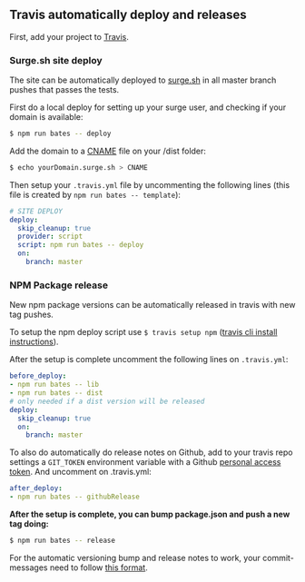 
## Travis automatically deploy and releases

First, add your project to [Travis](https://travis-ci.org/).

### Surge.sh site deploy

The site can be automatically deployed to [surge.sh](https://surge.sh/) in all master branch pushes that passes the tests.

First do a local deploy for setting up your surge user, and checking if your domain is available:
```sh
$ npm run bates -- deploy
```

Add the domain to a [CNAME](https://surge.sh/help/remembering-a-domain) file on your /dist folder:
```sh
$ echo yourDomain.surge.sh > CNAME
```

Then setup your `.travis.yml` file by uncommenting the following lines (this file is created by `npm run bates -- template`):

```yml
# SITE DEPLOY
deploy:
  skip_cleanup: true
  provider: script
  script: npm run bates -- deploy
  on:
    branch: master
```

### NPM Package release

New npm package versions can be automatically released in travis with new tag pushes.

To setup the npm deploy script use `$ travis setup npm` ([travis cli install instructions](https://github.com/travis-ci/travis.rb#installation)).

After the setup is complete uncomment the following lines on `.travis.yml`:

```yml
before_deploy:
- npm run bates -- lib
- npm run bates -- dist
# only needed if a dist version will be released
deploy:
  skip_cleanup: true
  on:
    branch: master
```

To also do automatically do release notes on Github, add to your travis repo settings a `GIT_TOKEN` environment variable with a Github [personal access token](https://github.com/settings/tokens). And uncomment on .travis.yml:

```yml
after_deploy:
- npm run bates -- githubRelease
```

**After the setup is complete, you can bump package.json and push a new tag doing:**
```sh
$ npm run bates -- release
```

For the automatic versioning bump and release notes to work, your commit-messages need to follow [this format](docs/style.md#commit-messages).
